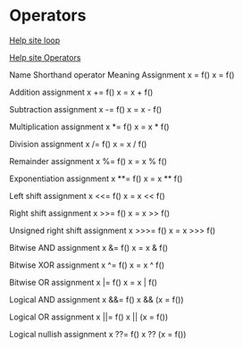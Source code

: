 # Operators

[Help site loop](https://www.w3schools.com/js/js_loop_for.asp)

[Help site Operators](https://www.w3schools.com/js/js_operators.asp)


Name 	                        Shorthand operator 	        Meaning
Assignment                    	  x = f() 	              x = f()

Addition assignment 	            x += f() 	              x = x + f()

Subtraction assignment 	          x -= f() 	              x = x - f()

Multiplication assignment 	      x *= f() 	              x = x * f()

Division assignment 	            x /= f()               	x = x / f()

Remainder assignment 	            x %= f()              	x = x % f()

Exponentiation assignment 	      x **= f() 	            x = x ** f()

Left shift assignment 	          x <<= f() 	            x = x << f()

Right shift assignment          	x >>= f() 	            x = x >> f()

Unsigned right shift assignment 	x >>>= f() 	            x = x >>> f()

Bitwise AND assignment 	          x &= f() 	              x = x & f()

Bitwise XOR assignment          	x ^= f() 	              x = x ^ f()

Bitwise OR assignment 	          x |= f() 	              x = x | f()

Logical AND assignment 	          x &&= f() 	            x && (x = f())

Logical OR assignment 	          x ||= f() 	            x || (x = f())

Logical nullish assignment 	      x ??= f() 	            x ?? (x = f())

